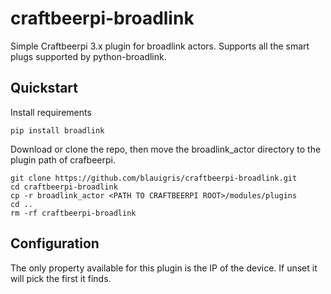 # craftbeerpi-broadlink

Simple Craftbeerpi 3.x plugin for broadlink actors. Supports all the 
smart plugs supported by python-broadlink.


Quickstart
----------

Install requirements

    pip install broadlink
   
Download or clone the repo, then move the broadlink_actor directory
to the plugin path of crafbeerpi.

    git clone https://github.com/blauigris/craftbeerpi-broadlink.git
    cd craftbeerpi-broadlink
    cp -r broadlink_actor <PATH TO CRAFTBEERPI ROOT>/modules/plugins
    cd ..
    rm -rf craftbeerpi-broadlink
    

Configuration
-------------

The only property available for this plugin is the IP of the device. If
unset it will pick the first it finds.

